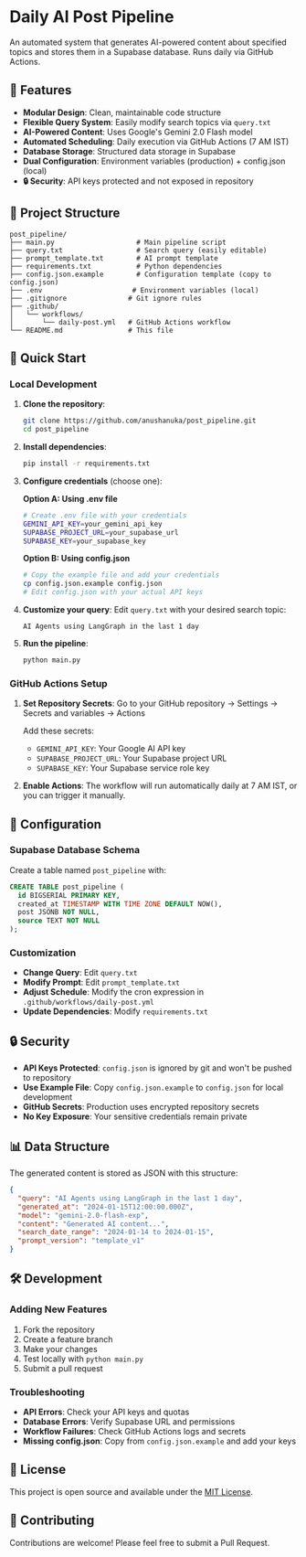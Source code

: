 # Daily AI Post Pipeline

An automated system that generates AI-powered content about specified topics and stores them in a Supabase database. Runs daily via GitHub Actions.

## 🌟 Features

- **Modular Design**: Clean, maintainable code structure
- **Flexible Query System**: Easily modify search topics via `query.txt`
- **AI-Powered Content**: Uses Google's Gemini 2.0 Flash model
- **Automated Scheduling**: Daily execution via GitHub Actions (7 AM IST)
- **Database Storage**: Structured data storage in Supabase
- **Dual Configuration**: Environment variables (production) + config.json (local)
- **🔒 Security**: API keys protected and not exposed in repository

## 📁 Project Structure

```
post_pipeline/
├── main.py                    # Main pipeline script
├── query.txt                  # Search query (easily editable)
├── prompt_template.txt        # AI prompt template
├── requirements.txt           # Python dependencies
├── config.json.example        # Configuration template (copy to config.json)
├── .env                      # Environment variables (local)
├── .gitignore               # Git ignore rules
├── .github/
│   └── workflows/
│       └── daily-post.yml   # GitHub Actions workflow
└── README.md                # This file
```

## 🚀 Quick Start

### Local Development

1. **Clone the repository**:
   ```bash
   git clone https://github.com/anushanuka/post_pipeline.git
   cd post_pipeline
   ```

2. **Install dependencies**:
   ```bash
   pip install -r requirements.txt
   ```

3. **Configure credentials** (choose one):
   
   **Option A: Using .env file**
   ```bash
   # Create .env file with your credentials
   GEMINI_API_KEY=your_gemini_api_key
   SUPABASE_PROJECT_URL=your_supabase_url
   SUPABASE_KEY=your_supabase_key
   ```
   
   **Option B: Using config.json**
   ```bash
   # Copy the example file and add your credentials
   cp config.json.example config.json
   # Edit config.json with your actual API keys
   ```

4. **Customize your query**:
   Edit `query.txt` with your desired search topic:
   ```
   AI Agents using LangGraph in the last 1 day
   ```

5. **Run the pipeline**:
   ```bash
   python main.py
   ```

### GitHub Actions Setup

1. **Set Repository Secrets**:
   Go to your GitHub repository → Settings → Secrets and variables → Actions
   
   Add these secrets:
   - `GEMINI_API_KEY`: Your Google AI API key
   - `SUPABASE_PROJECT_URL`: Your Supabase project URL
   - `SUPABASE_KEY`: Your Supabase service role key

2. **Enable Actions**: 
   The workflow will run automatically daily at 7 AM IST, or you can trigger it manually.

## 🔧 Configuration

### Supabase Database Schema

Create a table named `post_pipeline` with:
```sql
CREATE TABLE post_pipeline (
  id BIGSERIAL PRIMARY KEY,
  created_at TIMESTAMP WITH TIME ZONE DEFAULT NOW(),
  post JSONB NOT NULL,
  source TEXT NOT NULL
);
```

### Customization

- **Change Query**: Edit `query.txt`
- **Modify Prompt**: Edit `prompt_template.txt`
- **Adjust Schedule**: Modify the cron expression in `.github/workflows/daily-post.yml`
- **Update Dependencies**: Modify `requirements.txt`

## 🔒 Security

- **API Keys Protected**: `config.json` is ignored by git and won't be pushed to repository
- **Use Example File**: Copy `config.json.example` to `config.json` for local development
- **GitHub Secrets**: Production uses encrypted repository secrets
- **No Key Exposure**: Your sensitive credentials remain private

## 📊 Data Structure

The generated content is stored as JSON with this structure:
```json
{
  "query": "AI Agents using LangGraph in the last 1 day",
  "generated_at": "2024-01-15T12:00:00.000Z",
  "model": "gemini-2.0-flash-exp",
  "content": "Generated AI content...",
  "search_date_range": "2024-01-14 to 2024-01-15",
  "prompt_version": "template_v1"
}
```

## 🛠️ Development

### Adding New Features

1. Fork the repository
2. Create a feature branch
3. Make your changes
4. Test locally with `python main.py`
5. Submit a pull request

### Troubleshooting

- **API Errors**: Check your API keys and quotas
- **Database Errors**: Verify Supabase URL and permissions
- **Workflow Failures**: Check GitHub Actions logs and secrets
- **Missing config.json**: Copy from `config.json.example` and add your keys

## 📝 License

This project is open source and available under the [MIT License](LICENSE).

## 🤝 Contributing

Contributions are welcome! Please feel free to submit a Pull Request.
